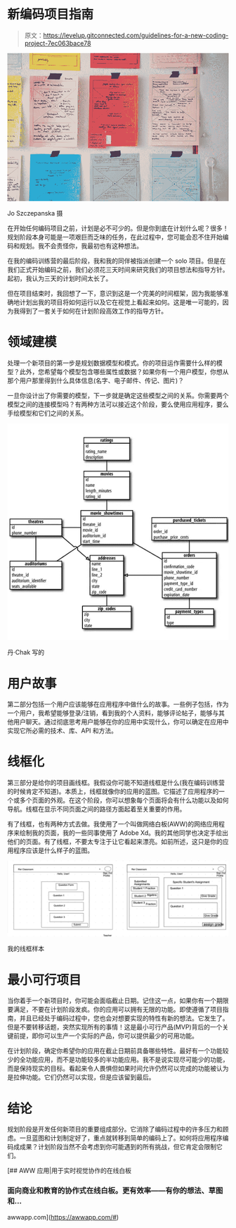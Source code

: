 # 新编码项目指南

> 原文：<https://levelup.gitconnected.com/guidelines-for-a-new-coding-project-7ec063bace78>

![](img/67e2b21e7723ee055c3c3a33b78f36a7.png)

Jo Szczepanska 摄

在开始任何编码项目之前，计划是必不可少的。但是你到底在计划什么呢？很多！规划阶段本身可能是一项艰巨而乏味的任务，在此过程中，您可能会忍不住开始编码和规划。我不会责怪你，我最初也有这种想法。

在我的编码训练营的最后阶段，我和我的同伴被指派创建一个 solo 项目。但是在我们正式开始编码之前，我们必须花三天时间来研究我们的项目想法和指导方针。起初，我认为三天的计划时间太长了。

但在项目结束时，我回想了一下，意识到这是一个完美的时间框架，因为我能够准确地计划出我的项目将如何运行以及它在视觉上看起来如何。这是唯一可能的，因为我得到了一套关于如何在计划阶段高效工作的指导方针。

# 领域建模

处理一个新项目的第一步是规划数据模型和模式。你的项目运作需要什么样的模型？此外，您希望每个模型包含哪些属性或数据？如果你有一个用户模型，你想从那个用户那里得到什么具体信息(名字、电子邮件、传记、图片)？

一旦你设计出了你需要的模型，下一步就是确定这些模型之间的关系。你需要两个模型之间的连接模型吗？有两种方法可以接近这个阶段，要么使用应用程序，要么手绘模型和它们之间的关系。

![](img/564b30e6c7740f683c4c4b7745c59360.png)

丹·Chak 写的

# 用户故事

第二部分包括一个用户应该能够在应用程序中做什么的故事。一些例子包括，作为一个用户，我希望能够登录/注销，看到我的个人资料，能够评论帖子，能够与其他用户聊天。通过彻底思考用户能够在你的应用中实现什么，你可以确定在应用中实现它所必需的技术、库、API 和方法。

# 线框化

第三部分是给你的项目画线框。我假设你可能不知道线框是什么(我在编码训练营的时候肯定不知道)。本质上，线框就像你的应用的蓝图。它描述了应用程序的一个或多个页面的外观。在这个阶段，你可以想象每个页面将会有什么功能以及如何导航。线框在显示不同页面之间的路径方面起着至关重要的作用。

有了线框，也有两种方式去做。我使用了一个叫做网络白板(AWW)的网络应用程序来绘制我的页面，我的一些同事使用了 Adobe Xd。我的其他同学也决定手绘出他们的页面。有了线框，不要太专注于让它看起来漂亮。如前所述，这只是你的应用程序应该是什么样子的蓝图。

![](img/de0605726e091c93c4f0dd41c89ed2b0.png)

我的线框样本

# 最小可行项目

当你着手一个新项目时，你可能会面临截止日期。记住这一点，如果你有一个期限要满足，不要在计划阶段发疯。你的应用可以拥有无限的功能。即使遵循了项目指南，并且已经处于编码过程中，您也会对想要实现的特性有新的想法。它发生了。但是不要转移话题，突然实现所有的事情！这是最小可行产品(MVP)背后的一个关键前提，即你可以生产一个实际的产品，你可以提供最少的可用功能。

在计划阶段，确定你希望你的应用在截止日期前具备哪些特性。最好有一个功能较少的全功能应用，而不是功能较多的半功能应用。我不是说实现尽可能少的功能，而是保持现实的目标。看起来令人畏惧但如果时间允许仍然可以完成的功能被认为是拉伸功能。它们仍然可以实现，但是应该留到最后。

# 结论

规划阶段是开发任何新项目的重要组成部分。它消除了编码过程中的许多压力和顾虑。一旦蓝图和计划制定好了，重点就转移到简单的编码上了。如何将应用程序编码成成果？计划阶段当然不会考虑到你可能遇到的所有挑战，但它肯定会限制它们。

[](https://awwapp.com/#) [## AWW 应用|用于实时视觉协作的在线白板

### 面向商业和教育的协作式在线白板。更有效率——有你的想法、草图和…

awwapp.com](https://awwapp.com/#)